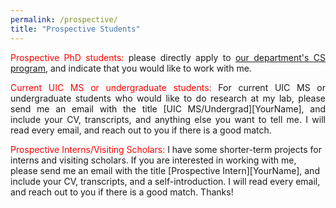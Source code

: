 ```yaml
---
permalink: /prospective/
title: "Prospective Students"
---
```


<div style="text-align: justify;">
<p>
<span style="color: red;">Prospective PhD students:</span> please directly apply to <a href="https://cs.uic.edu/graduate/admissions/phd/">our department's CS program</a>, and indicate that you would like to work with me. 
</p>
<p>
<span style="color: red;">Current UIC MS or undergraduate students:</span> For current UIC MS or undergraduate students who would like to do research at my lab, please send me an email with the title [UIC MS/Undergrad][YourName], and include your CV, transcripts, and anything else you want to tell me. I will read every email, and reach out to you if there is a good match.
</p>
</div>

<p>
<span style="color: red;">Prospective Interns/Visiting Scholars:</span> I have some shorter-term projects for interns and visiting scholars. If you are interested in working with me, please send me an email with the title [Prospective Intern][YourName], and include your CV, transcripts, and a self-introduction. I will read every email, and reach out to you if there is a good match. Thanks!
</p>